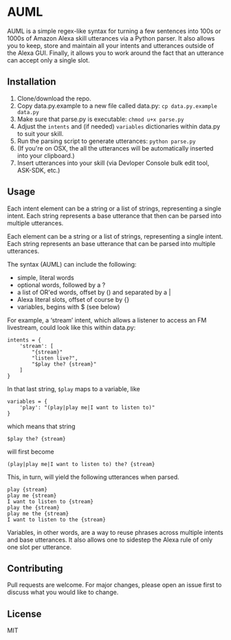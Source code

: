 # AUML

AUML is a simple regex-like syntax for turning a few sentences into 100s or 1000s of Amazon Alexa skill utterances via a Python parser. It also allows you to keep, store and maintain all your intents and utterances outside of the Alexa GUI. Finally, it allows you to work around the fact that an utterance can accept only a single slot.

## Installation

1. Clone/download the repo.
2. Copy data.py.example to a new file called data.py: `cp data.py.example data.py`
3. Make sure that parse.py is executable: `chmod u+x parse.py`
4. Adjust the `intents` and (if needed) `variables` dictionaries within data.py to suit your skill.
5. Run the parsing script to generate utterances: `python parse.py`
6. (If you're on OSX, the all the utterances will be automatically inserted into your clipboard.)
7. Insert utterances into your skill (via Devloper Console bulk edit tool, ASK-SDK, etc.)

## Usage

Each intent element can be a string or a list of strings, representing a single intent. Each string represents a base utterance that then can be parsed into multiple utterances.

Each element can be a string or a list of strings, representing a single intent. Each string represents an base utterance that can be parsed into multiple utterances.

The syntax (AUML) can include the following:

* simple, literal words
* optional words, followed by a ?
* a list of OR'ed words, offset by () and separated by a |
* Alexa literal slots, offset of course by {}
* variables, begins with $ (see below)

For example, a ‘stream’ intent, which allows a listener to access an FM livestream, could look like this within data.py:

```
intents = {
	'stream': [
		"{stream}"
		"listen live?",
		"$play the? {stream}"
	]
}
```

In that last string, `$play` maps to a variable, like

```
variables = {
	'play': "(play|play me|I want to listen to)"
}
```

which means that string

`$play the? {stream}`

will first become

`(play|play me|I want to listen to) the? {stream}`

This, in turn, will yield the following utterances when parsed.

```
play {stream}
play me {stream}
I want to listen to {stream}
play the {stream}
play me the {stream}
I want to listen to the {stream}
```

Variables, in other words, are a way to reuse phrases across multiple intents and base utterances. It also allows one to sidestep the Alexa rule of only one slot per utterance.

## Contributing
Pull requests are welcome. For major changes, please open an issue first to discuss what you would like to change.

## License
MIT
